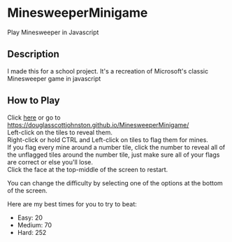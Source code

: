 # MinesweeperMinigame
Play Minesweeper in Javascript

## Description
I made this for a school project. It's a recreation of Microsoft's classic Minesweeper game in javascript

## How to Play
Click [here](https://douglasscottjohnston.github.io/MinesweeperMinigame/) or go to https://douglasscottjohnston.github.io/MinesweeperMinigame/ \
Left-click on the tiles to reveal them.\
Right-click or hold CTRL and Left-click on tiles to flag them for mines.\
If you flag every mine around a number tile, click the number to reveal all of the unflagged tiles around the number tile, just make sure all of your flags are correct or else you'll lose.\
Click the face at the top-middle of the screen to restart.

You can change the difficulty by selecting one of the options at the bottom of the screen.

Here are my best times for you to try to beat:
- Easy: 20
- Medium: 70
- Hard: 252
